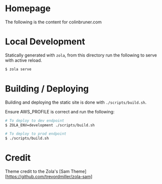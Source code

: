 # Homepage
The following is the content for colinbruner.com

# Local Development
Statically generated with `zola`, from this directory run the following to serve
with active reload.

```bash
$ zola serve
```

# Building / Deploying
Building and deploying the static site is done with `./scripts/build.sh`. 

Ensure AWS_PROFILE is correct and run the following:
```bash
# To deploy to dev endpoint
$ ZOLA_ENV=development ./scripts/build.sh

# To deploy to prod endpoint
$ ./scripts/build.sh
```

# Credit

Theme credit to the Zola's [Sam Theme][https://github.com/trevordmiller/zola-sam]
